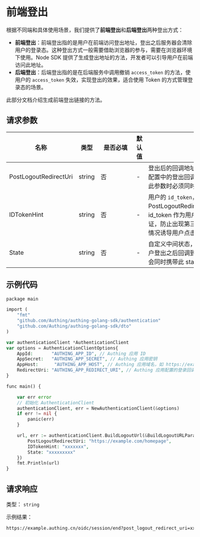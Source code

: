 # 前端登出

<LastUpdated />

根据不同端和具体使用场景，我们提供了**前端登出**和**后端登出**两种登出方式：

- **前端登出**：前端登出指的是用户在前端访问登出地址，登出之后服务器会清除用户的登录态。这种登出方式一般需要借助浏览器的参与，需要在浏览器环境下使用。Node SDK 提供了生成登出地址的方法，开发者可以引导用户在前端访问此地址。
- **后端登出**：后端登出指的是在后端服务中调用撤销 `access_token` 的方法，使用户的 `access_token` 失效，实现登出的效果，适合使用 Token 的方式管理登录态的场景。

此部分文档介绍生成前端登出链接的方法。

## 请求参数

| 名称                  | 类型   | <div style="width:80px">是否必填</div> | 默认值 | <div style="width:300px">描述</div>                                                                                                                             | <div style="width:200px"></div>示例值</div> |
| --------------------- | ------ | -------------------------------------- | ------ | --------------------------------------------------------------------------------------------------------------------------------------------------------------- | ------------------------------------------- |
| PostLogoutRedirectUri | string | 否                                     | -      | 登出后的回调地址，此地址必须要在应用配置中的登出回调 URL中进行配置。设置此参数时必须同时传递 IDTokenHint。            | `https://example.com/homepage`              |
| IDTokenHint           | string | 否                                     | -      | 用户的 `id_token`，当设置了 PostLogoutRedirectUri 时此参数必填。id_token 作为用户访问此端点的请求凭证，防止出现第三方放置恶意登出地址的情况诱导用户点击的情况。 | `xxxxxxxx`                                  |
| State                 | string | 否                                     | -      | 自定义中间状态，为任意随机字符串，用户登出之后回调到你配置的回调地址时，会同时携带此 state。                                                                    | `some-random-string`                        |


## 示例代码

```php
package main

import (
	"fmt"
	"github.com/Authing/authing-golang-sdk/authentication"
	"github.com/Authing/authing-golang-sdk/dto"
)

var authenticationClient *AuthenticationClient
var options = AuthenticationClientOptions{
	AppId:       "AUTHING_APP_ID", // Authing 应用 ID
	AppSecret:   "AUTHING_APP_SECRET", // Authing 应用密钥
	AppHost:      "AUTHING_APP_HOST", // Authing 应用域名，如 https://example.authing.cn。注意：Host 地址为示例样式，不同版本用户池的应用 Host 地址形式有所差异，实际地址以 自建应用->应用配置->认证配置 下 `认证地址 `字段为准。
	RedirectUri: "AUTHING_APP_REDIRECT_URI", // Authing 应用配置的登录回调地址
}

func main() {

	var err error
	// 初始化 AuthenticationClient
	authenticationClient, err = NewAuthenticationClient(&options)
	if err != nil {
		panic(err)
	}

	url, err := authenticationClient.BuildLogoutUrl(&BuildLogoutURLParams{
        PostLogoutRedirectUri: "https://example.com/homepage",
		IDTokenHint: "xxxxxxx",
        State: "xxxxxxxxx"
	})
    fmt.Println(url)
}
```


## 请求响应

类型： `string`

示例结果：

```txt
https://example.authing.cn/oidc/session/end?post_logout_redirect_uri=xxx&id_token_hint=xxxx&state=xxxx
```
